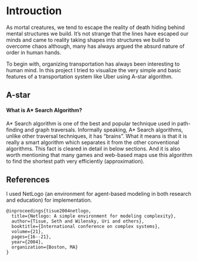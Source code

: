 # Introuction
As mortal creatures, we tend to escape the reality of death hiding behind mental
structures we build. It’s not strange that the lines have escaped our minds and came to reality
taking shapes into structures we build to overcome chaos although, many has always argued
the absurd nature of order in human hands.

To begin with, organizing transportation has always been interesting to human mind. In this
project I tried to visualize the very simple and basic features of a transportation system like
Uber using A-star algorithm.

## A-star
#### What is A* Search Algorithm?
A* Search algorithm is one of the best and popular technique used in path-finding and graph
traversals. Informally speaking, A* Search algorithms, unlike other traversal techniques, it has “brains”.
What it means is that it is really a smart algorithm which separates it from the other
conventional algorithms. This fact is cleared in detail in below sections.
And it is also worth mentioning that many games and web-based maps use this algorithm to
find the shortest path very efficiently (approximation).

## References
I used NetLogo (an environment for agent-based modeling in both research and education) for implementation.
````
@inproceedings{tisue2004netlogo,
  title={Netlogo: A simple environment for modeling complexity},
  author={Tisue, Seth and Wilensky, Uri and others},
  booktitle={International conference on complex systems},
  volume={21},
  pages={16--21},
  year={2004},
  organization={Boston, MA}
}

````
